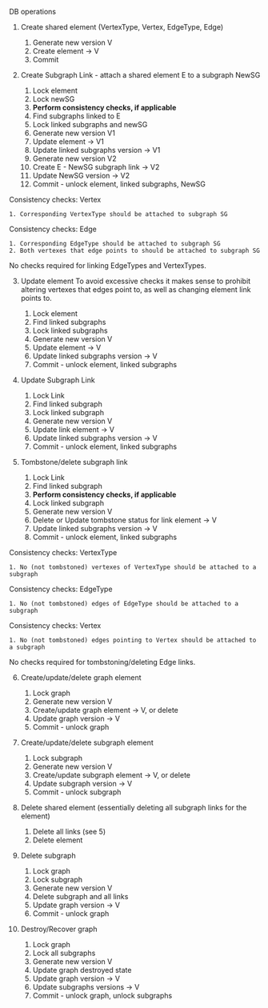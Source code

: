 DB operations

1) Create shared element (VertexType, Vertex, EdgeType, Edge)

	1. Generate new version V
	2. Create element -> V
	3. Commit

2) Create Subgraph Link - attach a shared element E to a subgraph NewSG

	1. Lock element
	2. Lock newSG
	3. **Perform consistency checks, if applicable**
	4. Find subgraphs linked to E
	5. Lock linked subgraphs and newSG
	6. Generate new version V1
	7. Update element -> V1
	8. Update linked subgraphs version -> V1
	9. Generate new version V2
	10. Create E - NewSG subgraph link -> V2
	11. Update NewSG version -> V2
	12. Commit - unlock element, linked subgraphs, NewSG

Consistency checks: Vertex

	1. Corresponding VertexType should be attached to subgraph SG

Consistency checks: Edge

	1. Corresponding EdgeType should be attached to subgraph SG
	2. Both vertexes that edge points to should be attached to subgraph SG

No checks required for linking EdgeTypes and VertexTypes.

3) Update element
To avoid excessive checks it makes sense to prohibit altering vertexes that edges point to, as well as changing element link points to.

	1. Lock element
	2. Find linked subgraphs
	3. Lock linked subgraphs
	4. Generate new version V
	5. Update element -> V
	6. Update linked subgraphs version -> V
	7. Commit - unlock element, linked subgraphs

4) Update Subgraph Link

	1. Lock Link
	2. Find linked subgraph
	3. Lock linked subgraph
	4. Generate new version V
	5. Update link element -> V
	6. Update linked subgraphs version -> V
	7. Commit - unlock element, linked subgraphs

5) Tombstone/delete subgraph link

	1. Lock Link
	2. Find linked subgraph
	3. **Perform consistency checks, if applicable**
	4. Lock linked subgraph
	5. Generate new version V
	6. Delete or Update tombstone status for link element -> V
	7. Update linked subgraphs version -> V
	8. Commit - unlock element, linked subgraphs

Consistency checks: VertexType

	1. No (not tombstoned) vertexes of VertexType should be attached to a subgraph

Consistency checks: EdgeType

	1. No (not tombstoned) edges of EdgeType should be attached to a subgraph

Consistency checks: Vertex

	1. No (not tombstoned) edges pointing to Vertex should be attached to a subgraph

No checks required for tombstoning/deleting Edge links.

6) Create/update/delete graph element

	1. Lock graph
	2. Generate new version V
	3. Create/update graph element -> V, or delete
	4. Update graph version -> V
	5. Commit - unlock graph

7) Create/update/delete subgraph element

	1. Lock subgraph
	2. Generate new version V
	3. Create/update subgraph element -> V, or delete
	4. Update subgraph version -> V
	5. Commit - unlock subgraph

8) Delete shared element (essentially deleting all subgraph links for the element)

	1. Delete all links (see 5)
	2. Delete element

9) Delete subgraph
	
	1. Lock graph
	2. Lock subgraph
	3. Generate new version V
	4. Delete subgraph and all links
	5. Update graph version -> V
	6. Commit - unlock graph

10) Destroy/Recover graph

	1. Lock graph
	2. Lock all subgraphs
	3. Generate new version V
	4. Update graph destroyed state
	5. Update graph version -> V
	5. Update subgraphs versions -> V
	6. Commit - unlock graph, unlock subgraphs
